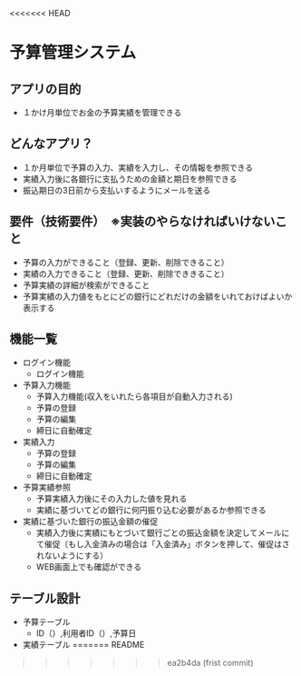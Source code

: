 <<<<<<< HEAD
# 予算管理システム
## アプリの目的
- １かけ月単位でお金の予算実績を管理できる

## どんなアプリ？
- １か月単位で予算の入力、実績を入力し、その情報を参照できる
- 実績入力後に各銀行に支払うための金額と期日を参照できる
- 振込期日の3日前から支払いするようにメールを送る


## 要件（技術要件）　※実装のやらなければいけないこと
- 予算の入力ができること（登録、更新、削除できること）
- 実績の入力できること（登録、更新、削除でききること）
- 予算実績の詳細が検索ができること
- 予算実績の入力値をもとにどの銀行にどれだけの金額をいれておけばよいか表示する


## 機能一覧
- ログイン機能
    - ログイン機能
- 予算入力機能
    - 予算入力機能(収入をいれたら各項目が自動入力される)
    - 予算の登録
    - 予算の編集
    - 締日に自動確定
- 実績入力
    - 予算の登録
    - 予算の編集
    - 締日に自動確定
- 予算実績参照
    - 予算実績入力後にその入力した値を見れる
    - 実績に基づいてどの銀行に何円振り込む必要があるか参照できる
- 実績に基づいた銀行の振込金額の催促
    - 実績入力後に実績にもとづいて銀行ごとの振込金額を決定してメールにて催促（もし入金済みの場合は「入金済み」ボタンを押して、催促はされないようにする）
    - WEB画面上でも確認ができる

## テーブル設計
- 予算テーブル
  - ID（）,利用者ID（）,予算日
- 実績テーブル
=======
README
>>>>>>> ea2b4da (frist commit)
